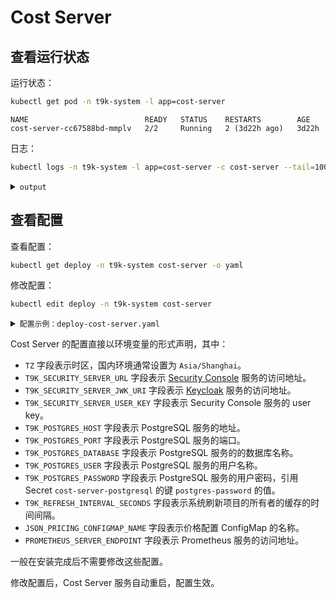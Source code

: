 # Cost Server

## 查看运行状态

运行状态：

```bash
kubectl get pod -n t9k-system -l app=cost-server
```

```
NAME                          READY   STATUS    RESTARTS        AGE
cost-server-cc67588bd-mmplv   2/2     Running   2 (3d22h ago)   3d22h
```

日志：

```bash
kubectl logs -n t9k-system -l app=cost-server -c cost-server --tail=100 -f
```

<details><summary><code class="hljs">output</code></summary>

```
2024-03-20T16:02:51.02869912+08:00 ??? Log level set to info
2024-03-20T16:02:51.028771957+08:00 INF Starting cost-model version v1.105.2 (beb0ef1c)
2024-03-20T16:02:51.028811971+08:00 INF Prometheus/Thanos Client Max Concurrency set to 5
2024-03-20T16:02:51.038624154+08:00 INF Success: retrieved the 'up' query against prometheus at: http://prometheus-cost-server:9090
2024-03-20T16:02:51.051082378+08:00 INF Retrieved a prometheus config file from: http://prometheus-cost-server:9090
2024-03-20T16:02:51.068494084+08:00 INF Using scrape interval of 60.000000
2024-03-20T16:02:51.068912996+08:00 INF NAMESPACE: t9k-system
2024-03-20T16:02:52.170085421+08:00 INF Done waiting
2024-03-20T16:02:52.170149555+08:00 INF Starting *v1.Namespace controller
2024-03-20T16:02:52.170182505+08:00 INF Starting *v1.PersistentVolume controller
2024-03-20T16:02:52.17020926+08:00 INF Starting *v1.Service controller
2024-03-20T16:02:52.170131568+08:00 INF Starting *v1.Node controller
2024-03-20T16:02:52.17020657+08:00 INF Starting *v1.Job controller
2024-03-20T16:02:52.170214638+08:00 INF Starting *v1.Pod controller
2024-03-20T16:02:52.170167128+08:00 INF Starting *v1.ConfigMap controller
2024-03-20T16:02:52.170252046+08:00 INF Starting *v1.StorageClass controller
2024-03-20T16:02:52.170283858+08:00 INF Starting *v1.StatefulSet controller
2024-03-20T16:02:52.170265024+08:00 INF Starting *v1.ReplicaSet controller
2024-03-20T16:02:52.170279531+08:00 INF Starting *v1beta1.PodDisruptionBudget controller
2024-03-20T16:02:52.170259412+08:00 INF Starting *v1.PersistentVolumeClaim controller
2024-03-20T16:02:52.170363486+08:00 INF Starting *v1.DaemonSet controller
2024-03-20T16:02:52.170388661+08:00 INF Starting *v1.ReplicationController controller
2024-03-20T16:02:52.17076028+08:00 INF Starting *v1.Deployment controller
2024-03-20T16:02:52.171951964+08:00 INF Using JSON Provider with JSON at default.json of ConfigMap cost-server-pricing-config
2024-03-20T16:02:52.233144025+08:00 INF No pricing-configs configmap found at install time, using existing configs: configmaps "pricing-configs" not found
2024-03-20T16:02:52.234799159+08:00 INF Found configmap cost-server-pricing-config, watching...
2024-03-20T16:02:52.241731121+08:00 INF No metrics-config configmap found at install time, using existing configs: configmaps "metrics-config" not found
2024-03-20T16:02:53.837051287+08:00 INF Init: AggregateCostModel cache warming disabled
2024-03-20T16:02:53.83729973+08:00 ERR couldn't start CSV export worker:  is not set, skipping CSV exporter
2024-03-20T16:02:53.83923736+08:00 WRN Failed to locate default region
...
```

</details>

## 查看配置

查看配置：

```bash
kubectl get deploy -n t9k-system cost-server -o yaml
```

修改配置：

```bash
kubectl edit deploy -n t9k-system cost-server
```

<details><summary><code class="hljs">配置示例：deploy-cost-server.yaml</code></summary>

```yaml
apiVersion: apps/v1
kind: Deployment
metadata:
  name: cost-server
  namespace: t9k-system
spec:
  template:
    spec:
      containers:
      - env:
        - name: TZ
          value: Asia/Shanghai
        - name: T9K_SECURITY_SERVER_URL
          value: https://security-console-server.t9k-system:8081
        - name: T9K_SECURITY_SERVER_JWK_URI
          value: https://kc.kube.tensorstack.net/auth/realms/t9k-realm/protocol/openid-connect/certs
        - name: T9K_SECURITY_SERVER_USER_KEY
          value: preferred_username
        - name: T9K_POSTGRES_HOST
          value: cost-server-postgresql
        - name: T9K_POSTGRES_PORT
          value: "5432"
        - name: T9K_POSTGRES_DATABASE
          value: cost_server
        - name: T9K_POSTGRES_USER
          value: postgres
        - name: T9K_POSTGRES_PASSWORD
          valueFrom:
            secretKeyRef:
              key: postgres-password
              name: cost-server-postgresql
        - name: T9K_REFRESH_INTERVAL_SECONDS
          value: "600"
        - name: USE_JSON_PROVIDER
          value: "True"
        - name: JSON_PRICING_CONFIGMAP_NAME
          value: cost-server-pricing-config
        - name: KUBECOST_NAMESPACE
          value: t9k-system
        - name: CACHE_WARMING_ENABLED
          value: "false"
        - name: PROMETHEUS_SERVER_ENDPOINT
          value: http://prometheus-cost-server:9090
        - name: CLOUD_PROVIDER_API_KEY
          value: AIzaSyD29bGxmHAVEOBYtgd8sYM2gM2ekfxQX4U
        - name: CLUSTER_ID
          value: cluster-one
        image: tsz.io/t9k/cost-server:1.79.1
        imagePullPolicy: IfNotPresent
        name: cost-server
...
```

</details>

Cost Server 的配置直接以环境变量的形式声明，其中：

* `TZ` 字段表示时区，国内环境通常设置为 `Asia/Shanghai`。
* `T9K_SECURITY_SERVER_URL` 字段表示 [Security Console](../user-and-security-management/view-running-status.md#security-console) 服务的访问地址。
* `T9K_SECURITY_SERVER_JWK_URI` 字段表示 [Keycloak](../user-and-security-management/view-running-status.md#keycloak) 服务的访问地址。
* `T9K_SECURITY_SERVER_USER_KEY` 字段表示 Security Console 服务的 user key。
* `T9K_POSTGRES_HOST` 字段表示 PostgreSQL 服务的地址。
* `T9K_POSTGRES_PORT` 字段表示 PostgreSQL 服务的端口。
* `T9K_POSTGRES_DATABASE` 字段表示 PostgreSQL 服务的的数据库名称。
* `T9K_POSTGRES_USER` 字段表示 PostgreSQL 服务的用户名称。
* `T9K_POSTGRES_PASSWORD` 字段表示 PostgreSQL 服务的用户密码，引用 Secret `cost-server-postgresql` 的键 `postgres-password` 的值。
* `T9K_REFRESH_INTERVAL_SECONDS` 字段表示系统刷新项目的所有者的缓存的时间间隔。
* `JSON_PRICING_CONFIGMAP_NAME` 字段表示价格配置 ConfigMap 的名称。
* `PROMETHEUS_SERVER_ENDPOINT` 字段表示 Prometheus 服务的访问地址。

一般在安装完成后不需要修改这些配置。

修改配置后，Cost Server 服务自动重启，配置生效。
